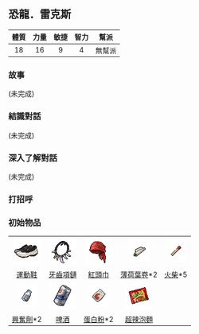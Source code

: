 ##  恐龍．雷克斯

|體質|力量|敏捷|智力|幫派|
|:--:|:--:|:--:|:--:|:--:|
|18|16|9|4|無幫派|

### 故事

(未完成)

### 結識對話

(未完成)

### 深入了解對話

(未完成)


### 打招呼

### 初始物品

||||||
|:--:|:--:|:--:|:--:|:--:|
| ![img](images/item_pic_QX.png) | ![img](images/item_pic_YCXL.png) | ![img](images/item_pic_HTJ.png) | ![img](images/item_pic_BHYJ.png) | ![img](images/item_pic_HC.png) |
| [運動鞋](道具.md#運動鞋) | [牙齒項鏈](道具.md#牙齒項鏈) | [紅頭巾](道具.md#紅頭巾) | [薄荷葉卷](道具.md#薄荷葉卷)*2 | [火柴](道具.md#火柴)*5 |
| ![img](images/item_pic_XFJ.png) | ![img](images/item_pic_PJ.png) | ![img](images/item_pic_DBF.png) | ![img](images/item_pic_PBM.png) |  |
| [興奮劑](道具.md#興奮劑)*2 | [啤酒](道具.md#啤酒) | [蛋白粉](道具.md#蛋白粉)*2 | [超辣泡麵](道具.md#超辣泡麵) |  |

